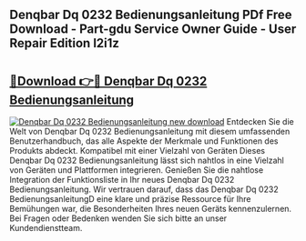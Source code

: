 ## Denqbar Dq 0232 Bedienungsanleitung PDf Free Download - Part-gdu Service Owner Guide - User Repair Edition l2i1z

# <h2><a href="http://df0j5su.blite.top/?on=Denqbar+Dq+0232+Bedienungsanleitung">🔗Download 👉🔴 Denqbar Dq 0232 Bedienungsanleitung</a></h2>

[![Denqbar Dq 0232 Bedienungsanleitung new download](https://i.imgur.com/lujVjoI.png)](http://df0j5su.blite.top/?on=Denqbar+Dq+0232+Bedienungsanleitung)
Entdecken Sie die Welt von Denqbar Dq 0232 Bedienungsanleitung mit diesem umfassenden Benutzerhandbuch, das alle Aspekte der Merkmale und Funktionen des Produkts abdeckt. Kompatibel mit einer Vielzahl von Geräten Dieses Denqbar Dq 0232 Bedienungsanleitung lässt sich nahtlos in eine Vielzahl von Geräten und Plattformen integrieren. Genießen Sie die nahtlose Integration der Funktionsliste in Ihr neues Denqbar Dq 0232 Bedienungsanleitung. Wir vertrauen darauf, dass das Denqbar Dq 0232 BedienungsanleitungD eine klare und präzise Ressource für Ihre Bemühungen war, die Besonderheiten Ihres neuen Geräts kennenzulernen. Bei Fragen oder Bedenken wenden Sie sich bitte an unser Kundendienstteam.

